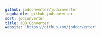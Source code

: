 ```yaml
---
github: jodconverter/jodconverter
logohandle: github_jodconverter
sort: jodconverter
title: JOD Converter
website: 'https://github.com/jodconverter'
---
```

